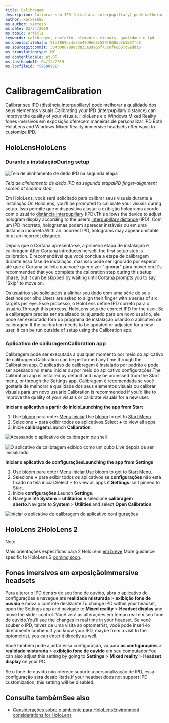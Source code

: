 ```yaml
---
title: Calibragem
description: Calibrar seu IPD (distância interpupillary) pode melhorar a qualidade dos seus elementos visuais. HoloLens e o Windows Mixed Reality fones imersivos em exposição oferecem maneiras de personalizar IPD.
author: xerxesb85
ms.author: xerxesb
ms.date: 02/24/2019
ms.topic: article
keywords: calibragem, conforto, elementos visuais, qualidade e ipd
ms.openlocfilehash: 91af069bc4ae5e49d9eb9c529f0d0db7b1567fc8
ms.sourcegitcommit: 384b0087899cd835a3a965f75c6f6c607c9edd1b
ms.translationtype: MT
ms.contentlocale: pt-BR
ms.lasthandoff: 04/12/2019
ms.locfileid: "59590958"
---
```

# <a name="calibration"></a><span data-ttu-id="c99ef-105">Calibragem</span><span class="sxs-lookup"><span data-stu-id="c99ef-105">Calibration</span></span>

<span data-ttu-id="c99ef-106">Calibrar seu IPD (distância interpupillary) pode melhorar a qualidade dos seus elementos visuais.</span><span class="sxs-lookup"><span data-stu-id="c99ef-106">Calibrating your IPD (interpupillary distance) can improve the quality of your visuals.</span></span> <span data-ttu-id="c99ef-107">HoloLens e o Windows Mixed Reality fones imersivos em exposição oferecem maneiras de personalizar IPD.</span><span class="sxs-lookup"><span data-stu-id="c99ef-107">Both HoloLens and Windows Mixed Reality immersive headsets offer ways to customize IPD.</span></span>

## <a name="hololens"></a><span data-ttu-id="c99ef-108">HoloLens</span><span class="sxs-lookup"><span data-stu-id="c99ef-108">HoloLens</span></span>

### <a name="during-setup"></a><span data-ttu-id="c99ef-109">Durante a instalação</span><span class="sxs-lookup"><span data-stu-id="c99ef-109">During setup</span></span>

![Tela de alinhamento de dedo IPD na segunda etapa](images/ipd-finger-alignment-300px.jpg)<br>

<span data-ttu-id="c99ef-111">*Tela de alinhamento de dedo IPD na segunda etapa*</span><span class="sxs-lookup"><span data-stu-id="c99ef-111">*IPD finger-alignment screen at second step*</span></span>

<span data-ttu-id="c99ef-112">Em HoloLens, você será solicitado para calibrar seus visuais durante a instalação.</span><span class="sxs-lookup"><span data-stu-id="c99ef-112">On HoloLens, you'll be prompted to calibrate your visuals during setup.</span></span> <span data-ttu-id="c99ef-113">Isso permite que o dispositivo ajustar a exibição holograma acordo com o usuário [distância interpupillary](https://en.wikipedia.org/wiki/Interpupillary_distance) (IPD).</span><span class="sxs-lookup"><span data-stu-id="c99ef-113">This allows the device to adjust hologram display according to the user's [interpupillary distance](https://en.wikipedia.org/wiki/Interpupillary_distance) (IPD).</span></span> <span data-ttu-id="c99ef-114">Com um IPD incorreto, hologramas podem aparecer instáveis ou em uma distância incorreta.</span><span class="sxs-lookup"><span data-stu-id="c99ef-114">With an incorrect IPD, holograms may appear unstable or at an incorrect distance.</span></span>

<span data-ttu-id="c99ef-115">Depois que o Cortana apresenta-se, a primeira etapa de instalação é calibragem.</span><span class="sxs-lookup"><span data-stu-id="c99ef-115">After Cortana introduces herself, the first setup step is calibration.</span></span> <span data-ttu-id="c99ef-116">É recomendável que você conclua a etapa de calibragem durante essa fase de instalação, mas isso pode ser ignorado por esperar até que a Cortana solicita que você quer dizer "Ignorar" para mover em.</span><span class="sxs-lookup"><span data-stu-id="c99ef-116">It's recommended that you complete the calibration step during this setup phase, but it can be skipped by waiting until Cortana prompts you to say "Skip" to move on.</span></span>

<span data-ttu-id="c99ef-117">Os usuários são solicitados a alinhar seu dedo com uma série de seis destinos por olho.</span><span class="sxs-lookup"><span data-stu-id="c99ef-117">Users are asked to align their finger with a series of six targets per eye.</span></span> <span data-ttu-id="c99ef-118">Esse processo, o HoloLens define IPD correto para o usuário.</span><span class="sxs-lookup"><span data-stu-id="c99ef-118">Through this process, HoloLens sets the correct IPD for the user.</span></span> <span data-ttu-id="c99ef-119">Se a calibragem precisa ser atualizado ou ajustado para um novo usuário, ele pode ser executado fora do programa de instalação usando o aplicativo de calibragem.</span><span class="sxs-lookup"><span data-stu-id="c99ef-119">If the calibration needs to be updated or adjusted for a new user, it can be run outside of setup using the Calibration app.</span></span>

### <a name="calibration-app"></a><span data-ttu-id="c99ef-120">Aplicativo de calibragem</span><span class="sxs-lookup"><span data-stu-id="c99ef-120">Calibration app</span></span>

<span data-ttu-id="c99ef-121">Calibragem pode ser executada a qualquer momento por meio do aplicativo de calibragem.</span><span class="sxs-lookup"><span data-stu-id="c99ef-121">Calibration can be performed any time through the Calibration app.</span></span> <span data-ttu-id="c99ef-122">O aplicativo de calibragem é instalado por padrão e pode ser acessado no menu Iniciar ou por meio do aplicativo configurações.</span><span class="sxs-lookup"><span data-stu-id="c99ef-122">The Calibration app is installed by default and may be accessed from the Start menu, or through the Settings app.</span></span> <span data-ttu-id="c99ef-123">Calibragem é recomendada se você gostaria de melhorar a qualidade dos seus elementos visuais ou calibrar visuais para um novo usuário.</span><span class="sxs-lookup"><span data-stu-id="c99ef-123">Calibration is recommended if you'd like to improve the quality of your visuals or calibrate visuals for a new user.</span></span>

<span data-ttu-id="c99ef-124">**Iniciar o aplicativo a partir do início**</span><span class="sxs-lookup"><span data-stu-id="c99ef-124">**Launching the app from Start**</span></span>
1. <span data-ttu-id="c99ef-125">Use [bloom](gestures.md#bloom) para obter [Menu Iniciar](navigating-the-windows-mixed-reality-home.md#start-menu).</span><span class="sxs-lookup"><span data-stu-id="c99ef-125">Use [bloom](gestures.md#bloom) to get to [Start Menu](navigating-the-windows-mixed-reality-home.md#start-menu).</span></span>
2. <span data-ttu-id="c99ef-126">Selecione **+** para exibir todos os aplicativos.</span><span class="sxs-lookup"><span data-stu-id="c99ef-126">Select **+** to view all apps.</span></span>
3. <span data-ttu-id="c99ef-127">Inicie **calibragem**.</span><span class="sxs-lookup"><span data-stu-id="c99ef-127">Launch **Calibration**.</span></span>

![Acessando o aplicativo de calibragem de shell](images/calibration-shell.png)

![O aplicativo de calibragem exibido como um cubo Live depois de ser inicializado](images/calibration-livecube-200px.png)

<span data-ttu-id="c99ef-130">**Iniciar o aplicativo de configurações**</span><span class="sxs-lookup"><span data-stu-id="c99ef-130">**Launching the app from Settings**</span></span>
1. <span data-ttu-id="c99ef-131">Use [bloom](gestures.md#bloom) para obter [Menu Iniciar](navigating-the-windows-mixed-reality-home.md#start-menu).</span><span class="sxs-lookup"><span data-stu-id="c99ef-131">Use [bloom](gestures.md#bloom) to get to [Start Menu](navigating-the-windows-mixed-reality-home.md#start-menu).</span></span>
2. <span data-ttu-id="c99ef-132">Selecione **+** para exibir todos os aplicativos se **configurações** não está fixado na tela inicial.</span><span class="sxs-lookup"><span data-stu-id="c99ef-132">Select **+** to view all apps if **Settings** isn't pinned to Start.</span></span>
3. <span data-ttu-id="c99ef-133">Inicie **configurações**.</span><span class="sxs-lookup"><span data-stu-id="c99ef-133">Launch **Settings**.</span></span>
4. <span data-ttu-id="c99ef-134">Navegue até **System** > **utilitários** e selecione **calibragem aberto**.</span><span class="sxs-lookup"><span data-stu-id="c99ef-134">Navigate to **System** > **Utilities** and select **Open Calibration**.</span></span>

![Iniciar o aplicativo de calibragem do aplicativo configurações](images/calibration-settings-500px.jpg)

## <a name="hololens-2"></a><span data-ttu-id="c99ef-136">HoloLens 2</span><span class="sxs-lookup"><span data-stu-id="c99ef-136">HoloLens 2</span></span>

> [!NOTE]
> <span data-ttu-id="c99ef-137">Mais orientações específicas para 2 HoloLens [em breve](index.md#news-and-notes).</span><span class="sxs-lookup"><span data-stu-id="c99ef-137">More guidance specific to HoloLens 2 [coming soon](index.md#news-and-notes).</span></span>

## <a name="immersive-headsets"></a><span data-ttu-id="c99ef-138">Fones imersivos em exposição</span><span class="sxs-lookup"><span data-stu-id="c99ef-138">Immersive headsets</span></span>

<span data-ttu-id="c99ef-139">Para alterar o IPD dentro de seu fone de ouvido, abra o aplicativo de configurações e navegue até **realidade misturada** > **exibição fone de ouvido** e mova o controle deslizante.</span><span class="sxs-lookup"><span data-stu-id="c99ef-139">To change IPD within your headset, open the Settings app and navigate to **Mixed reality** > **Headset display** and move the slider control.</span></span> <span data-ttu-id="c99ef-140">Você verá as alterações em tempo real em seu fone de ouvido.</span><span class="sxs-lookup"><span data-stu-id="c99ef-140">You’ll see the changes in real time in your headset.</span></span> <span data-ttu-id="c99ef-141">Se você souber o IPD, talvez de uma visita ao optometrist, você pode inseri-lo diretamente também.</span><span class="sxs-lookup"><span data-stu-id="c99ef-141">If you know your IPD, maybe from a visit to the optometrist, you can enter it directly as well.</span></span>

<span data-ttu-id="c99ef-142">Você também pode ajustar essa configuração, vá para **as configurações** > **realidade misturada** > **exibição fone de ouvido** em seu computador.</span><span class="sxs-lookup"><span data-stu-id="c99ef-142">You can also adjust this setting by going to **Settings** > **Mixed reality** > **Headset display** on your PC.</span></span>

<span data-ttu-id="c99ef-143">Se o fone de ouvido não oferece suporte a personalização de IPD, essa configuração será desabilitada.</span><span class="sxs-lookup"><span data-stu-id="c99ef-143">If your headset does not support IPD customization, this setting will be disabled.</span></span>

## <a name="see-also"></a><span data-ttu-id="c99ef-144">Consulte também</span><span class="sxs-lookup"><span data-stu-id="c99ef-144">See also</span></span>
* [<span data-ttu-id="c99ef-145">Considerações sobre o ambiente para HoloLens</span><span class="sxs-lookup"><span data-stu-id="c99ef-145">Environment considerations for HoloLens</span></span>](environment-considerations-for-hololens.md)
